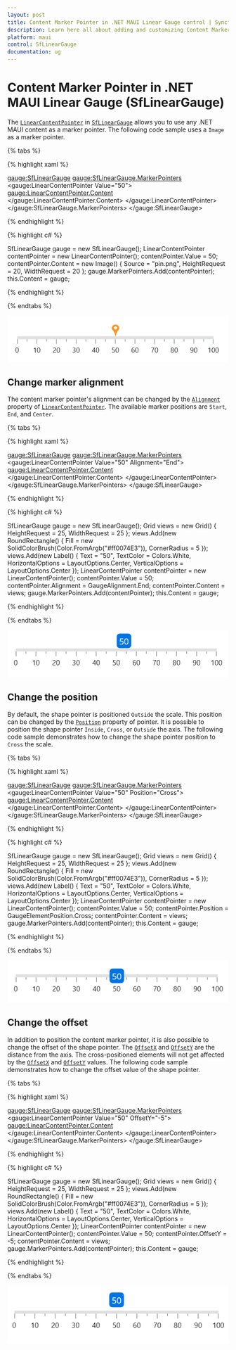 ```yaml
---
layout: post
title: Content Marker Pointer in .NET MAUI Linear Gauge control | Syncfusion
description: Learn here all about adding and customizing Content Marker Pointer of Syncfusion .NET MAUI Linear Gauge (SfLinearGauge) control and more.
platform: maui
control: SfLinearGauge
documentation: ug
---
```


# Content Marker Pointer in .NET MAUI Linear Gauge (SfLinearGauge)

The [`LinearContentPointer`]() in [`SfLinearGauge`]() allows you to use any .NET MAUI content as a marker pointer. The following code sample uses a `Image` as a marker pointer.

{% tabs %}

{% highlight xaml %}

<gauge:SfLinearGauge>
                <gauge:SfLinearGauge.MarkerPointers>
                    <gauge:LinearContentPointer Value="50">
                        <gauge:LinearContentPointer.Content>
                            <Image Source="pin.png" HeightRequest="20" WidthRequest="20"/>
                        </gauge:LinearContentPointer.Content>
                    </gauge:LinearContentPointer>
                </gauge:SfLinearGauge.MarkerPointers>
            </gauge:SfLinearGauge>

{% endhighlight %}

{% highlight c# %}

SfLinearGauge gauge = new SfLinearGauge();
		LinearContentPointer contentPointer = new LinearContentPointer();
		contentPointer.Value = 50;
		contentPointer.Content = new Image() { Source = "pin.png", HeightRequest = 20, WidthRequest = 20 };
		gauge.MarkerPointers.Add(contentPointer);
		this.Content = gauge;

{% endhighlight %}

{% endtabs %}

![Initialize linear gauge for content pointer](images/content-pointer/default_content_pointer.PNG)

## Change marker alignment

The content marker pointer's alignment can be changed by the [`Alignment`]() property of [`LinearContentPointer`](). The available marker positions are `Start`, `End`, and `Center`. 

{% tabs %}

{% highlight xaml %}

<gauge:SfLinearGauge>
                <gauge:SfLinearGauge.MarkerPointers>
                    <gauge:LinearContentPointer Value="50" Alignment="End">
                        <gauge:LinearContentPointer.Content>
                            <Grid HeightRequest="25" WidthRequest="25">
                                <RoundRectangle CornerRadius="5" Fill="#ff0074E3"/>
                                <Label Text="50" HorizontalOptions="Center"
                                   VerticalOptions="Center" TextColor="White"/>
                            </Grid>
                        </gauge:LinearContentPointer.Content>
                    </gauge:LinearContentPointer>
                </gauge:SfLinearGauge.MarkerPointers>
            </gauge:SfLinearGauge>

{% endhighlight %}

{% highlight c# %}

SfLinearGauge gauge = new SfLinearGauge();
		Grid views = new Grid() { HeightRequest = 25, WidthRequest = 25 };
		views.Add(new RoundRectangle()
		{
			Fill = new SolidColorBrush(Color.FromArgb("#ff0074E3")),
			CornerRadius = 5
		});
		views.Add(new Label()
		{
			Text = "50",
			TextColor = Colors.White,
			HorizontalOptions = LayoutOptions.Center,
			VerticalOptions = LayoutOptions.Center
		});
		LinearContentPointer contentPointer = new LinearContentPointer();
		contentPointer.Value = 50;
		contentPointer.Alignment = GaugeAlignment.End;
		contentPointer.Content = views;
		gauge.MarkerPointers.Add(contentPointer);
		this.Content = gauge;

{% endhighlight %}

{% endtabs %}

![Customize size of content pointer](images/content-pointer/content_alignment.PNG)

## Change the position

By default, the shape pointer is positioned `Outside` the scale. This position can be changed by the [`Position`]() property of pointer. It is possible to position the shape pointer `Inside`, `Cross`, or `Outside` the axis. The following code sample demonstrates how to change the shape pointer position to `Cross` the scale. 

{% tabs %}

{% highlight xaml %}

<gauge:SfLinearGauge>
                <gauge:SfLinearGauge.MarkerPointers>
                    <gauge:LinearContentPointer Value="50" Position="Cross">
                        <gauge:LinearContentPointer.Content>
                            <Grid HeightRequest="25" WidthRequest="25">
                                <RoundRectangle CornerRadius="5" Fill="#ff0074E3"/>
                                <Label Text="50" HorizontalOptions="Center"
                                   VerticalOptions="Center" TextColor="White"/>
                            </Grid>
                        </gauge:LinearContentPointer.Content>
                    </gauge:LinearContentPointer>
                </gauge:SfLinearGauge.MarkerPointers>
            </gauge:SfLinearGauge>

{% endhighlight %}

{% highlight c# %}

SfLinearGauge gauge = new SfLinearGauge();
		Grid views = new Grid() { HeightRequest = 25, WidthRequest = 25 };
		views.Add(new RoundRectangle()
		{
			Fill = new SolidColorBrush(Color.FromArgb("#ff0074E3")),
			CornerRadius = 5
		});
		views.Add(new Label()
		{
			Text = "50",
			TextColor = Colors.White,
			HorizontalOptions = LayoutOptions.Center,
			VerticalOptions = LayoutOptions.Center
		});
		LinearContentPointer contentPointer = new LinearContentPointer();
		contentPointer.Value = 50;
		contentPointer.Position = GaugeElementPosition.Cross;
		contentPointer.Content = views;
		gauge.MarkerPointers.Add(contentPointer);
		this.Content = gauge;

{% endhighlight %}

{% endtabs %}

![Change content pointer position](images/content-pointer/content_pointer_position.PNG)

## Change the offset

In addition to position the content marker pointer, it is also possible to change the offset of the shape pointer. The [`OffsetX`]() and [`OffsetY`]() are the distance from the axis. The cross-positioned elements will not get affected by the [`OffsetX`]() and [`OffsetY`]() values. The following code sample demonstrates how to change the offset value of the shape pointer. 

{% tabs %}

{% highlight xaml %}

<gauge:SfLinearGauge>
                <gauge:SfLinearGauge.MarkerPointers>
                    <gauge:LinearContentPointer Value="50" OffsetY="-5">
                        <gauge:LinearContentPointer.Content>
                            <Grid HeightRequest="25" WidthRequest="25">
                                <RoundRectangle CornerRadius="5" Fill="#ff0074E3"/>
                                <Label Text="50" HorizontalOptions="Center"
                                   VerticalOptions="Center" TextColor="White"/>
                            </Grid>
                        </gauge:LinearContentPointer.Content>
                    </gauge:LinearContentPointer>
                </gauge:SfLinearGauge.MarkerPointers>
            </gauge:SfLinearGauge>

{% endhighlight %}

{% highlight c# %}

SfLinearGauge gauge = new SfLinearGauge();
		Grid views = new Grid() { HeightRequest = 25, WidthRequest = 25 };
		views.Add(new RoundRectangle()
		{
			Fill = new SolidColorBrush(Color.FromArgb("#ff0074E3")),
			CornerRadius = 5
		});
		views.Add(new Label()
		{
			Text = "50",
			TextColor = Colors.White,
			HorizontalOptions = LayoutOptions.Center,
			VerticalOptions = LayoutOptions.Center
		});
		LinearContentPointer contentPointer = new LinearContentPointer();
		contentPointer.Value = 50;
		contentPointer.OffsetY = -5;
		contentPointer.Content = views;
		gauge.MarkerPointers.Add(contentPointer);
		this.Content = gauge;

{% endhighlight %}

{% endtabs %}

![Customize linear gauge bar pointer offset](images/content-pointer/content_pointer_offset.PNG)
